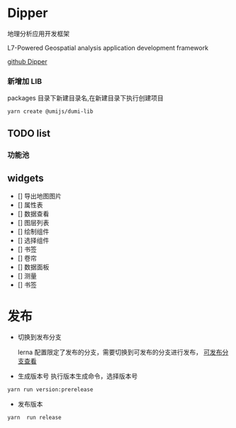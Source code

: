 # Dipper

地理分析应用开发框架

L7-Powered Geospatial analysis application development framework

[github Dipper](https://github.com/antvis/dipper)

### 新增加 LIB

packages 目录下新建目录名,在新建目录下执行创建项目

`yarn create @umijs/dumi-lib`

## TODO list

### 功能池

## widgets

- [] 导出地图图片
- [] 属性表
- [] 数据查看
- [] 图层列表
- [] 绘制组件
- [] 选择组件
- [] 书签
- [] 卷帘
- [] 数据面板
- [] 测量
- [] 书签

# 发布

- 切换到发布分支

  lerna 配置限定了发布的分支，需要切换到可发布的分支进行发布， [可发布分支查看](./lerna.json)

- 生成版本号
  执行版本生成命令，选择版本号

```bash
yarn run version:prerelease
```

- 发布版本

```bash
yarn  run release
```
